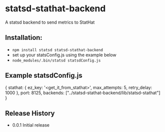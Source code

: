 statsd-stathat-backend
======================

A statsd backend to send metrics to StatHat

## Installation:

* `npm install statsd statsd-stathat-backend`
* set up your statsConfig.js using the example below
* `node_modules/.bin/statsd statsdConfig.js`

## Example statsdConfig.js

  {
    stathat: {
      ez_key: '<get_it_from_stathat>',
      max_attempts: 5,
      retry_delay: 1000
    },
    port: 8125,
    backends: ["../statsd-stathat-backend/lib/statsd-stathat"]
  }

## Release History

* 0.0.1 Initial release
